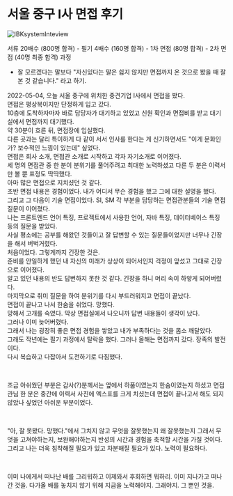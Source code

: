 # 서울 중구 I사 면접 후기

![IBKsystemInteview](https://user-images.githubusercontent.com/39434913/167108403-902e76ef-a831-45f7-b0ac-cb2a5fa4c24b.png)

서류 20배수 (800명 합격) - 필기 4배수 (160명 합격) - 1차 면접 (80명 합격) - 2차 면접 (40명 최종 합격) 과정

* 잘 모르겠다는 말보다 "자신있다는 말은 쉽지 않지만 면접까지 온 것으로 봤을 때 잘 본 것 같습니다." 라고 하기.   

2022-05-04, 오늘 서울 중구에 위치한 중견기업 I사에서 면접을 봤다.   
면접은 평상복이지만 단정하게 입고 갔다.   
10층에 도착하자마자 바로 담당자가 대기하고 있었고 신원 확인과 면접비를 받고 대기실에서 면접까지 대기했다.   
약 30분이 흐른 뒤, 면접장에 입실했다.   
다른 곳과는 달리 특이하게 다 같이 서서 인사를 한다는 게 신기하면서도 "이게 문화인가? 보수적인 느낌이 있는데" 싶었다.   
면접은 회사 소개, 면접관 소개로 시작하고 각자 자기소개로 이어졌다.   
세 명의 면접관 중 한 분이 분위기를 풀어주려고 최대한 노력하셨고 다른 두 분은 이력서만 볼 뿐 표정도 딱딱했다.   
아마 많은 면접으로 지치셨던 것 같다.   
초반 면접 내용은 경험이었다. 내가 어디서 무슨 경험을 했고 그에 대한 설명을 했다.   
그리고 그 다음이 기술 면접이었다. SI, SM 각 부분을 담당하는 면접관분들의 기술 면접 질문이 이어졌다.   
나는 프론트엔드 언어 특징, 프로젝트에서 사용한 언어, 자바 특징, 데이터베이스 특징 등의 질문을 받았다.   
사실 평소에는 공부를 해왔던 것들이고 잘 답변할 수 있는 질문들이었지만 너무나 긴장을 해서 버벅거렸다.   
처음이었다. 그렇게까지 긴장한 것은.   
준비를 안일하게 했던 내 자신의 미래가 상상이 되어서인지 걱정이 앞섰고 그대로 긴장으로 이어졌다.   
알고 있던 내용의 반도 답변하지 못한 것 같다. 긴장을 하니 머리 속이 하얗게 되어버렸다.   
마지막으로 취미 질문을 하여 분위기를 다시 부드러워지고 면접이 끝났다.   
면접이 끝나고 나서 한숨을 쉬었다. 망했다.   
망해서 고개를 숙였다. 막상 면접실에서 나오니까 답변 내용들이 생각이 났다.   
그러나 이미 늦어버렸다.   
그래서 나는 굉장히 좋은 면접 경험을 쌓았고 내가 부족하다는 것을 몸소 깨달았다.   
그래도 작년에는 필기 과정에서 탈락을 했다. 그러나 올해는 면접까지 갔다. 장족의 발전이다.   
다시 복습하고 다잡아서 도전하기로 다짐했다.  

<br />

조금 아쉬웠던 부분은 감사(?)분께서는 옆에서 하품이였는지 한숨이였는지 하셨고 면접관님 한 분은 중간에 이력서 사진에 엑스표를 크게 치셨는데 면접이 끝나고서 해도 되지 않았나 싶었던 아쉬운 부분이었다.   

<br />

"아, 잘 못봤다. 망했다."에서 그치지 않고 무엇을 잘못했는지 왜 잘못했는지 그래서 무엇을 고쳐야하는지, 보완해야하는지 반성의 시간과 경험을 축적할 시간을 가질 것이다. 그리고 나는 더욱 침착해질 필요가 있고 차분해질 필요가 있다. 노력이 필요하다.   

<br />

이미 나에게서 떠나난 배를 그리워하고 이제와서 후회하면 뭐하리. 이미 지나가고 떠나간 것을. 다가올 배를 놓치지 않기 위해 지금을 노력해야지. 그래야지. 그 뿐인 것을.
